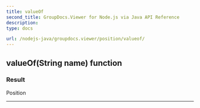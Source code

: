 ```yaml
---
title: valueOf
second_title: GroupDocs.Viewer for Node.js via Java API Reference
description: 
type: docs

url: /nodejs-java/groupdocs.viewer/position/valueof/
---
```


## valueOf(String name)  function


### Result
Position


---


